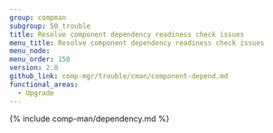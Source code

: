```yaml
---
group: compman
subgroup: 50_trouble
title: Resolve component dependency readiness check issues
menu_title: Resolve component dependency readiness check issues
menu_node:
menu_order: 150
version: 2.0
github_link: comp-mgr/trouble/cman/component-depend.md
functional_areas:
  - Upgrade
---
```


{% include comp-man/dependency.md %}